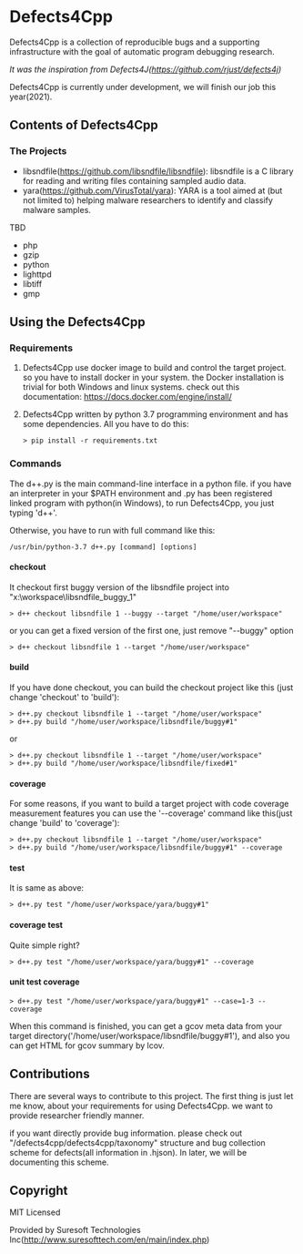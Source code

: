 # Defects4Cpp

Defects4Cpp is a collection of reproducible bugs and a supporting infrastructure with the goal of automatic program debugging research.

*It was the inspiration from Defects4J(https://github.com/rjust/defects4j)*

Defects4Cpp is currently under development, we will finish our job this year(2021).

## Contents of Defects4Cpp

### The Projects

* libsndfile(https://github.com/libsndfile/libsndfile): libsndfile is a C library for reading and writing files containing sampled audio data.
* yara(https://github.com/VirusTotal/yara): YARA is a tool aimed at (but not limited to) helping malware researchers to identify and classify malware samples.

TBD
* php
* gzip
* python
* lighttpd
* libtiff
* gmp

## Using the Defects4Cpp

### Requirements

1. Defects4Cpp use docker image to build and control the target project. so you have to install docker in your system.
the Docker installation is trivial for both Windows and linux systems. check out this documentation: https://docs.docker.com/engine/install/

2. Defects4Cpp written by python 3.7 programming environment and has some dependencies. All you have to do this:

    ```console
    > pip install -r requirements.txt
    ```

### Commands

The d++.py is the main command-line interface in a python file. if you have an interpreter in your $PATH environment and .py has been registered linked program with python(in Windows), to run Defects4Cpp, you just typing 'd++'.

Otherwise, you have to run with full command like this:

```console
/usr/bin/python-3.7 d++.py [command] [options]
```

#### checkout

It checkout first buggy version of the libsndfile project into "x:\workspace\libsndfile_buggy_1"

```console
> d++ checkout libsndfile 1 --buggy --target "/home/user/workspace"
```

or you can get a fixed version of the first one, just remove "--buggy" option

```console
> d++ checkout libsndfile 1 --target "/home/user/workspace"
```

#### build

If you have done checkout, you can build the checkout project like this (just change 'checkout' to 'build'):

```console
> d++.py checkout libsndfile 1 --target "/home/user/workspace"
> d++.py build "/home/user/workspace/libsndfile/buggy#1"
```

or 

```console
> d++.py checkout libsndfile 1 --target "/home/user/workspace"
> d++.py build "/home/user/workspace/libsndfile/fixed#1"
```

#### coverage

For some reasons, if you want to build a target project with code coverage measurement features you can use the '--coverage' command like this(just change 'build' to 'coverage'):

```console
> d++.py checkout libsndfile 1 --target "/home/user/workspace"
> d++.py build "/home/user/workspace/libsndfile/buggy#1" --coverage
```

#### test

It is same as above:
```console
> d++.py test "/home/user/workspace/yara/buggy#1"
```

#### coverage test

Quite simple right?
```console
> d++.py test "/home/user/workspace/yara/buggy#1" --coverage
```

#### unit test coverage

```console
> d++.py test "/home/user/workspace/yara/buggy#1" --case=1-3 --coverage
```


When this command is finished, you can get a gcov meta data from your target directory('/home/user/workspace/libsndfile/buggy#1'), and also you can get HTML for gcov summary by lcov.


## Contributions

There are several ways to contribute to this project. 
The first thing is just let me know, about your requirements for using Defects4Cpp. we want to provide researcher friendly manner.

if you want directly provide bug information. please check out "/defects4cpp/defects4cpp/taxonomy" structure and bug collection scheme for defects(all information in .hjson). In later, we will be documenting this scheme.

## Copyright

MIT Licensed

Provided by Suresoft Technologies Inc(http://www.suresofttech.com/en/main/index.php)

